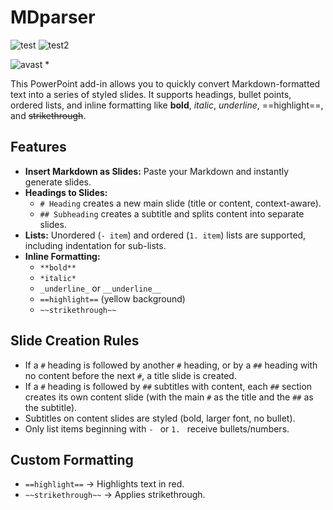 # MDparser
![test](https://badgen.net/badge/status/stable/green?icon=github)
![test2](https://badgen.net/badge/latest/v1.0/blue?icon=version)

![avast](https://i.ibb.co/pr2hn5z/Avast-Safe2.png) *

This PowerPoint add-in allows you to quickly convert Markdown-formatted text into a series of styled slides. It supports headings, bullet points, ordered lists, and inline formatting like **bold**, *italic*, _underline_, ==highlight==, and ~~strikethrough~~.

## Features

- **Insert Markdown as Slides:** Paste your Markdown and instantly generate slides.
- **Headings to Slides:**
  - `# Heading` creates a new main slide (title or content, context-aware).
  - `## Subheading` creates a subtitle and splits content into separate slides.
- **Lists:** Unordered (`- item`) and ordered (`1. item`) lists are supported, including indentation for sub-lists.
- **Inline Formatting:**
  - `**bold**`
  - `*italic*`
  - `_underline_` or `__underline__`
  - `==highlight==` (yellow background)
  - `~~strikethrough~~`
 
## Slide Creation Rules

- If a `#` heading is followed by another `#` heading, or by a `##` heading with no content before the next `#`, a title slide is created.
- If a `#` heading is followed by `##` subtitles with content, each `##` section creates its own content slide (with the main `#` as the title and the `##` as the subtitle).
- Subtitles on content slides are styled (bold, larger font, no bullet).
- Only list items beginning with `- ` or `1. ` receive bullets/numbers.

## Custom Formatting

- `==highlight==` → Highlights text in red.
- `~~strikethrough~~` → Applies strikethrough.
